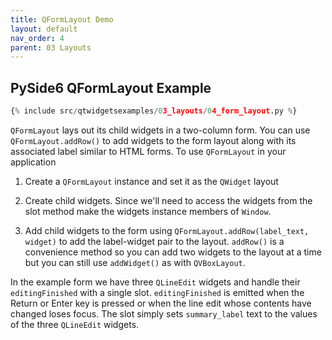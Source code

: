 ```yaml
---
title: QFormLayout Demo
layout: default
nav_order: 4
parent: 03 Layouts
---
```


## PySide6 QFormLayout Example

```python
{% include src/qtwidgetsexamples/03_layouts/04_form_layout.py %}
```

`QFormLayout` lays out its child widgets in a two-column form. You can use `QFormLayout.addRow()` to  add widgets to the form layout along with its associated label similar to HTML forms. To use `QFormLayout` in your application

1. Create a `QFormLayout` instance and set it as the `QWidget` layout

2. Create child widgets. Since we'll need to access the widgets from the slot method make the widgets instance members of `Window`.

3. Add child widgets to the form using `QFormLayout.addRow(label_text, widget)` to add the label-widget pair to the layout. `addRow()` is a convenience method so you can add two widgets to the layout at a time but you can still use `addWidget()` as with `QVBoxLayout`.

In the example form we have three `QLineEdit` widgets and handle their `editingFinished` with a single slot. `editingFinished` is emitted when the Return or Enter key is pressed or when the line edit whose contents have changed loses focus. The slot simply  sets `summary_label` text to the values of the three `QLineEdit` widgets.